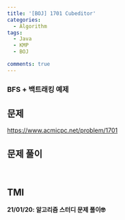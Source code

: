 ```yaml
---
title: '[BOJ] 1701 Cubeditor'
categories:
  - Algorithm
tags:
  - Java
  - KMP
  - BOJ

comments: true 
---
```

### BFS + 백트래킹 예제

## 문제
<a href = "https://www.acmicpc.net/problem/1701"> https://www.acmicpc.net/problem/1701 </a>
<br/>

## 문제 풀이
<script src="https://gist.github.com/kyeahen/e72f53bbe255fe00e40aac960d1ab672.js"></script>
<br/>

## TMI

**21/01/20: 알고리즘 스터디 문제 풀이🤓**
